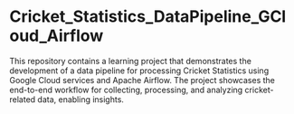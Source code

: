 # Cricket_Statistics_DataPipeline_GCloud_Airflow
This repository contains a learning project that demonstrates the development of a data pipeline for processing Cricket Statistics using Google Cloud services and Apache Airflow. The project showcases the end-to-end workflow for collecting, processing, and analyzing cricket-related data, enabling insights.
